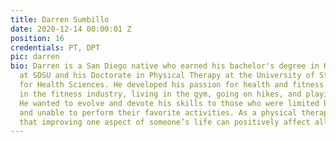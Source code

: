 ```yaml
---
title: Darren Sumbillo
date: 2020-12-14 00:00:01 Z
position: 16
credentials: PT, DPT
pic: darren
bio: Darren is a San Diego native who earned his bachelor's degree in Kinesiology
  at SDSU and his Doctorate in Physical Therapy at the University of St. Augustine
  for Health Sciences. He developed his passion for health and fitness while working
  in the fitness industry, living in the gym, going on hikes, and playing basketball.
  He wanted to evolve and devote his skills to those who were limited by injuries
  and unable to perform their favorite activities. As a physical therapist, he believes
  that improving one aspect of someone’s life can positively affect all others.
---
```


